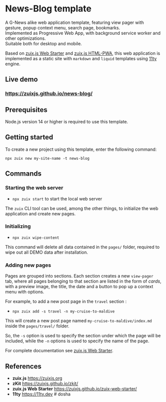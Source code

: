 # News-Blog template

A G-News alike web application template, featuring view pager with gesture, popup context menu, search page, bookmarks.  
Implemented as Progressive Web App, with background service worker and other optimizations.  
Suitable both for desktop and mobile.

Based on [zuix.js Web Starter](https://zuixjs.github.io/zuix-web-starter/) and [zuix.js HTML-PWA](#), this web application
is implemented as a static site with `markdown` and `liquid` templates using [11ty](https://11ty.dev) engine.

## Live demo

### https://zuixjs.github.io/news-blog/


## Prerequisites

Node.js version 14 or higher is required to use this template.

## Getting started

To create a new project using this template, enter the following command:

```shell
npx zuix new my-site-name -t news-blog
```

## Commands

### Starting the web server

- `npx zuix start` to start the local web server

The `zuix` CLI tool can be used, among the other things, to initialize the web application and create new pages.

### Initializing

- `npx zuix wipe-content`

This command will delete all data contained in the `pages/` folder, required to wipe out all DEMO
data after installation.

### Adding new pages

Pages are grouped into sections. Each section creates a new `view-pager` tab, where all pages belonging to that section
are listed in the form of *cards*, with a preview image, the title, the date and a button to pop up a context menu with
options.

For example, to add a new post page in the `travel` section  :
- `npx zuix add -s travel -n my-cruise-to-maldive`

This will create a new post page named `my-cruise-to-maldive/index.md` inside the `pages/travel/` folder.

So, the `-s` option is used to specify the section under which the page will be included, while the `-n` options is used to
specify the name of the page.


For complete documentation see [zuix.js Web Starter](https://zuixjs.github.io/zuix-web-starter/).


## References

- **zuix.js** https://zuixjs.org
- **zKit** https://zuixjs.github.io/zkit/
- **zuix.js Web Starter** https://zuixjs.github.io/zuix-web-starter/
- **11ty** https://11ty.dev
#   d o s h a  
 